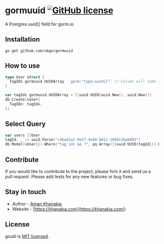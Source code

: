 # gormuuid  [![GitHub license](https://img.shields.io/badge/license-MIT-blue.svg)](https://github.com/knesklab/util/blob/master/LICENSE)

A Postgres uuid[] field for gorm.io

## Installation
```
go get github.com/ubgo/gormuuid
```

## How to use

```go
type User struct {
  TagIDs gormuuid.UUIDArray  `gorm:"type:uuid[]"` // Column will take {} as default
}

var tagIds gormuuid.UUIDArray = []uuid.UUID{uuid.New(), uuid.New()}
db.Create(&User{
  TagIDs: tagIds,
})
```

## Select Query
```go
var users []User
tagId, _ := uuid.Parse("c4ba81a1-9e57-4e60-b811-2860136ab803")
db.Model(&User{}).Where("tag_ids && ?", pq.Array([]uuid.UUID{tagId})).Find(&users)
```


## Contribute

If you would like to contribute to the project, please fork it and send us a pull request.  Please add tests
for any new features or bug fixes.

## Stay in touch

* Author - [Aman Khanakia](https://twitter.com/mrkhanakia)
* Website - [https://khanakia.com](https://khanakia.com/)

## License

goutil is [MIT licensed](LICENSE).
